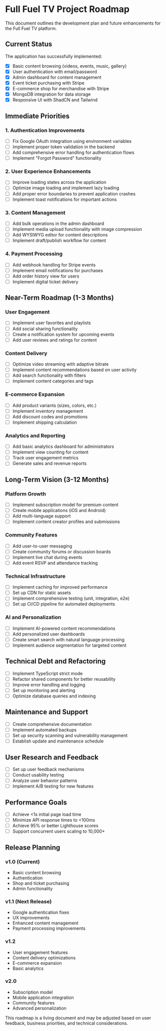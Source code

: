 # Full Fuel TV Project Roadmap

This document outlines the development plan and future enhancements for the Full Fuel TV platform.

## Current Status

The application has successfully implemented:

- [x] Basic content browsing (videos, events, music, gallery)
- [x] User authentication with email/password
- [x] Admin dashboard for content management
- [x] Event ticket purchasing with Stripe
- [x] E-commerce shop for merchandise with Stripe
- [x] MongoDB integration for data storage
- [x] Responsive UI with ShadCN and Tailwind

## Immediate Priorities

### 1. Authentication Improvements

- [ ] Fix Google OAuth integration using environment variables
- [ ] Implement proper token validation in the backend
- [ ] Add comprehensive error handling for authentication flows
- [ ] Implement "Forgot Password" functionality

### 2. User Experience Enhancements

- [ ] Improve loading states across the application
- [ ] Optimize image loading and implement lazy loading
- [ ] Add proper error boundaries to prevent application crashes
- [ ] Implement toast notifications for important actions

### 3. Content Management

- [ ] Add bulk operations in the admin dashboard
- [ ] Implement media upload functionality with image compression
- [ ] Add WYSIWYG editor for content descriptions
- [ ] Implement draft/publish workflow for content

### 4. Payment Processing

- [ ] Add webhook handling for Stripe events
- [ ] Implement email notifications for purchases
- [ ] Add order history view for users
- [ ] Implement digital ticket delivery

## Near-Term Roadmap (1-3 Months)

### User Engagement

- [ ] Implement user favorites and playlists
- [ ] Add social sharing functionality
- [ ] Create a notification system for upcoming events
- [ ] Add user reviews and ratings for content

### Content Delivery

- [ ] Optimize video streaming with adaptive bitrate
- [ ] Implement content recommendations based on user activity
- [ ] Add search functionality with filters
- [ ] Implement content categories and tags

### E-commerce Expansion

- [ ] Add product variants (sizes, colors, etc.)
- [ ] Implement inventory management
- [ ] Add discount codes and promotions
- [ ] Implement shipping calculation

### Analytics and Reporting

- [ ] Add basic analytics dashboard for administrators
- [ ] Implement view counting for content
- [ ] Track user engagement metrics
- [ ] Generate sales and revenue reports

## Long-Term Vision (3-12 Months)

### Platform Growth

- [ ] Implement subscription model for premium content
- [ ] Create mobile applications (iOS and Android)
- [ ] Add multi-language support
- [ ] Implement content creator profiles and submissions

### Community Features

- [ ] Add user-to-user messaging
- [ ] Create community forums or discussion boards
- [ ] Implement live chat during events
- [ ] Add event RSVP and attendance tracking

### Technical Infrastructure

- [ ] Implement caching for improved performance
- [ ] Set up CDN for static assets
- [ ] Implement comprehensive testing (unit, integration, e2e)
- [ ] Set up CI/CD pipeline for automated deployments

### AI and Personalization

- [ ] Implement AI-powered content recommendations
- [ ] Add personalized user dashboards
- [ ] Create smart search with natural language processing
- [ ] Implement audience segmentation for targeted content

## Technical Debt and Refactoring

- [ ] Implement TypeScript strict mode
- [ ] Refactor shared components for better reusability
- [ ] Improve error handling and logging
- [ ] Set up monitoring and alerting
- [ ] Optimize database queries and indexing

## Maintenance and Support

- [ ] Create comprehensive documentation
- [ ] Implement automated backups
- [ ] Set up security scanning and vulnerability management
- [ ] Establish update and maintenance schedule

## User Research and Feedback

- [ ] Set up user feedback mechanisms
- [ ] Conduct usability testing
- [ ] Analyze user behavior patterns
- [ ] Implement A/B testing for new features

## Performance Goals

- [ ] Achieve <1s initial page load time
- [ ] Minimize API response times to <100ms
- [ ] Achieve 95% or better Lighthouse scores
- [ ] Support concurrent users scaling to 10,000+

## Release Planning

### v1.0 (Current)
- Basic content browsing
- Authentication
- Shop and ticket purchasing
- Admin functionality

### v1.1 (Next Release)
- Google authentication fixes
- UX improvements
- Enhanced content management
- Payment processing improvements

### v1.2
- User engagement features
- Content delivery optimizations
- E-commerce expansion
- Basic analytics

### v2.0
- Subscription model
- Mobile application integration
- Community features
- Advanced personalization

This roadmap is a living document and may be adjusted based on user feedback, business priorities, and technical considerations.